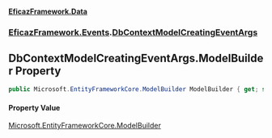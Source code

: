 #### [EficazFramework.Data](EficazFrameworkData.md 'EficazFramework Data')
### [EficazFramework.Events](EficazFrameworkData.md#EficazFramework.Events 'EficazFramework.Events').[DbContextModelCreatingEventArgs](EficazFramework.Events/DbContextModelCreatingEventArgs.md 'EficazFramework.Events.DbContextModelCreatingEventArgs')

## DbContextModelCreatingEventArgs.ModelBuilder Property

```csharp
public Microsoft.EntityFrameworkCore.ModelBuilder ModelBuilder { get; set; }
```

#### Property Value
[Microsoft.EntityFrameworkCore.ModelBuilder](https://docs.microsoft.com/en-us/dotnet/api/Microsoft.EntityFrameworkCore.ModelBuilder 'Microsoft.EntityFrameworkCore.ModelBuilder')